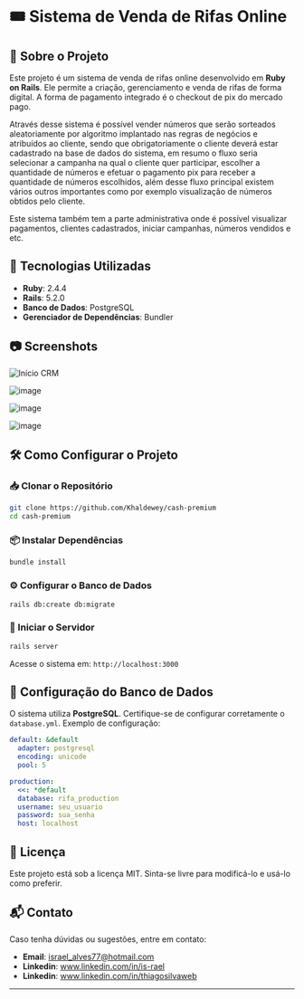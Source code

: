 # 🎟️ Sistema de Venda de Rifas Online

## 📌 Sobre o Projeto
Este projeto é um sistema de venda de rifas online desenvolvido em **Ruby on Rails**.
Ele permite a criação, gerenciamento e venda de rifas de forma digital.
A forma de pagamento integrado é o checkout de pix do mercado pago. 

Através desse sistema é possível vender números que serão sorteados aleatoriamente por algoritmo implantado nas regras de negócios e atribuídos ao cliente, sendo que obrigatoriamente o cliente deverá estar cadastrado na base de dados do sistema, em resumo o fluxo seria selecionar a campanha na qual o cliente quer participar, escolher a quantidade de números e efetuar o pagamento pix para receber a quantidade de números escolhidos, além desse fluxo principal existem vários outros importantes como por exemplo visualização de números obtidos pelo cliente.

Este sistema também tem a parte administrativa onde é possível visualizar pagamentos, clientes cadastrados, iniciar campanhas, números vendidos e etc.

## 🚀 Tecnologias Utilizadas
- **Ruby**: 2.4.4
- **Rails**: 5.2.0
- **Banco de Dados**: PostgreSQL
- **Gerenciador de Dependências**: Bundler

## 📷 Screenshots

![Início CRM](https://github.com/user-attachments/assets/65d92304-8132-467b-b75b-19f3ddabccd7)

![image](https://github.com/user-attachments/assets/d0078d25-6043-4446-8139-0f24bf0ea9bc) 

![image](https://github.com/user-attachments/assets/29d20dcf-06d2-4468-b959-73eca5e3e83c) 

![image](https://github.com/user-attachments/assets/f750bd3a-997b-4f77-a7b7-da8abdb63e50)




## 🛠️ Como Configurar o Projeto
### 📥 Clonar o Repositório
```bash
git clone https://github.com/Khaldewey/cash-premium
cd cash-premium
```

### 📦 Instalar Dependências
```bash
bundle install
```

### ⚙️ Configurar o Banco de Dados
```bash
rails db:create db:migrate
```

### 🚀 Iniciar o Servidor
```bash
rails server
```
Acesse o sistema em: `http://localhost:3000`

## 🔧 Configuração do Banco de Dados
O sistema utiliza **PostgreSQL**. Certifique-se de configurar corretamente o `database.yml`.
Exemplo de configuração:

```yml
default: &default
  adapter: postgresql
  encoding: unicode
  pool: 5

production:
  <<: *default
  database: rifa_production
  username: seu_usuario
  password: sua_senha
  host: localhost
```

## 📜 Licença
Este projeto está sob a licença MIT. Sinta-se livre para modificá-lo e usá-lo como preferir.

## 📬 Contato
Caso tenha dúvidas ou sugestões, entre em contato:
- **Email**: israel_alves77@hotmail.com
- **Linkedin**: www.linkedin.com/in/is-rael
- **Linkedin**: www.linkedin.com/in/thiagosilvaweb

---


